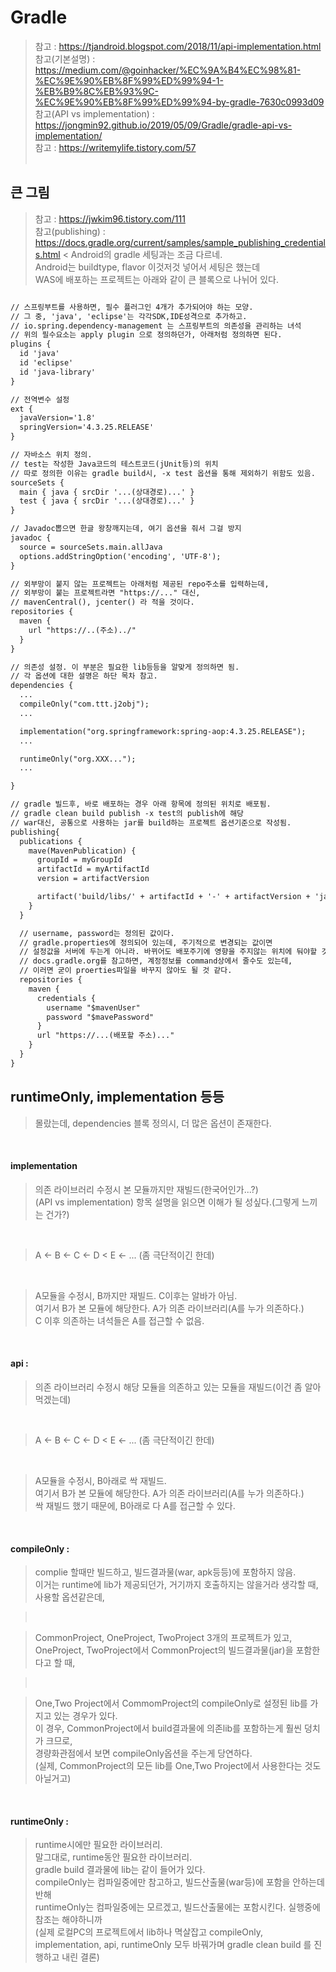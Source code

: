 # Gradle
> 참고 : https://tjandroid.blogspot.com/2018/11/api-implementation.html <br>
> 참고(기본설명) : https://medium.com/@goinhacker/%EC%9A%B4%EC%98%81-%EC%9E%90%EB%8F%99%ED%99%94-1-%EB%B9%8C%EB%93%9C-%EC%9E%90%EB%8F%99%ED%99%94-by-gradle-7630c0993d09 <br>
> 참고(API vs implementation) : https://jongmin92.github.io/2019/05/09/Gradle/gradle-api-vs-implementation/ <br>
> 참고 : https://writemylife.tistory.com/57 <br>
> <br>
> 

## 큰 그림
> 참고 : https://jwkim96.tistory.com/111 <br>
> 참고(publishing) : https://docs.gradle.org/current/samples/sample_publishing_credentials.html <
> Android의 gradle 세팅과는 조금 다르네.   
> Android는 buildtype, flavor 이것저것 넣어서 세팅은 했는데   
> WAS에 배포하는 프로젝트는 아래와 같이 큰 블록으로 나뉘어 있다.   

```xml

// 스프링부트를 사용하면, 필수 플러그인 4개가 추가되어야 하는 모양.
// 그 중, 'java', 'eclipse'는 각각SDK,IDE성격으로 추가하고.
// io.spring.dependency-management 는 스프링부트의 의존성을 관리하는 녀석
// 위의 필수요소는 apply plugin 으로 정의하던가, 아래처럼 정의하면 된다.
plugins {
  id 'java'
  id 'eclipse'
  id 'java-library'
}

// 전역변수 설정
ext {
  javaVersion='1.8'
  springVersion='4.3.25.RELEASE'
}

// 자바소스 위치 정의.
// test는 작성한 Java코드의 테스트코드(jUnit등)의 위치
// 따로 정의한 이유는 gradle build시, -x test 옵션을 통해 제외하기 위함도 있음.
sourceSets {
  main { java { srcDir '...(상대경로)...' }
  test { java { srcDir '...(상대경로)...' }
}

// Javadoc뽑으면 한글 왕창깨지는데, 여기 옵션을 줘서 그걸 방지
javadoc { 
  source = sourceSets.main.allJava
  options.addStringOption('encoding', 'UTF-8');
}

// 외부망이 붙지 않는 프로젝트는 아래처럼 제공된 repo주소를 입력하는데,   
// 외부망이 붙는 프로젝트라면 "https://..." 대신,   
// mavenCentral(), jcenter() 라 적을 것이다.
repositories {
  maven {
    url "https://..(주소)../"
  }
}

// 의존성 설정. 이 부분은 필요한 lib등등을 알맞게 정의하면 됨.
// 각 옵션에 대한 설명은 하단 목차 참고.
dependencies {
  ...
  compileOnly("com.ttt.j2obj");
  ...

  implementation("org.springframework:spring-aop:4.3.25.RELEASE");
  ...

  runtimeOnly("org.XXX...");
  ...

}

// gradle 빌드후, 바로 배포하는 경우 아래 항목에 정의된 위치로 배포됨.
// gradle clean build publish -x test의 publish에 해당
// war대신, 공통으로 사용하는 jar를 build하는 프로젝트 옵션기준으로 작성됨.
publishing{
  publications {
    mave(MavenPublication) {
      groupId = myGroupId
      artifactId = myArtifactId
      version = artifactVersion

      artifact('build/libs/' + artifactId + '-' + artifactVersion + 'jar') { extension 'jar' }
    }
  }

  // username, password는 정의된 값이다. 
  // gradle.properties에 정의되어 있는데, 주기적으로 변경되는 값이면
  // 설정값을 서버에 두는게 아니라. 바뀌어도 배포주기에 영향을 주지않는 위치에 둬야할 것 같다.
  // docs.gradle.org를 참고하면, 계정정보를 command상에서 줄수도 있는데, 
  // 이러면 굳이 proerties파일을 바꾸지 않아도 될 것 같다.
  repositories {
    maven {
      credentials {
        username "$mavenUser"
        password "$mavePassword"
      }
      url "https://...(배포할 주소)..."
    }
  }
}

```

## runtimeOnly, implementation 등등
> 몰랐는데, dependencies 블록 정의시, 더 많은 옵션이 존재한다.   

<br>

#### implementation
> 의존 라이브러리 수정시 본 모듈까지만 재빌드(한국어인가...?)      
> (API vs implementation) 항목 설명을 읽으면 이해가 될 성싶다.(그렇게 느끼는 건가?)   
<br>

> A <- B <- C <- D < E <- ... (좀 극단적이긴 한데)   
<br>

> A모듈을 수정시, B까지만 재빌드. C이후는 알바가 아님.   
> 여기서 B가 본 모듈에 해당한다. A가 의존 라이브러리(A를 누가 의존하다.)   
> C 이후 의존하는 녀석들은 A를 접근할 수 없음.   

<br>

#### api :   
> 의존 라이브러리 수정시 해당 모듈을 의존하고 있는 모듈을 재빌드(이건 좀 알아먹겠는데)   
<br>

> A <- B <- C <- D < E <- ... (좀 극단적이긴 한데)   
<br>

> A모듈을 수정시, B아래로 싹 재빌드.   
> 여기서 B가 본 모듈에 해당한다. A가 의존 라이브러리(A를 누가 의존하다.)   
> 싹 재빌드 했기 때문에, B아래로 다 A를 접근할 수 있다.   

<br>

#### compileOnly :   
> complie 할때만 빌드하고, 빌드결과물(war, apk등등)에 포함하지 않음.   
> 이거는 runtime에 lib가 제공되던가, 거기까지 호출하지는 않을거라 생각할 때,   
> 사용할 옵션같은데,   

> <br>

> CommonProject, OneProject, TwoProject 3개의 프로젝트가 있고,   
> OneProject, TwoProject에서 CommonProject의 빌드결과물(jar)을 포함한다고 할 때,   

> <br>

> One,Two Project에서 CommomProject의 compileOnly로 설정된 lib를 가지고 있는 경우가 있다.   
> 이 경우, CommonProject에서 build결과물에 의존lib를 포함하는게 훨씬 덩치가 크므로,   
> 경량화관점에서 보면 compileOnly옵션을 주는게 당연하다.   
> (실제, CommonProject의 모든 lib를 One,Two Project에서 사용한다는 것도 아닐거고)   
<br>

#### runtimeOnly :   
> runtime시에만 필요한 라이브러리.   
> 말그대로, runtime동안 필요한 라이브러리.   
> gradle build 결과물에 lib는 같이 들어가 있다.   
> compileOnly는 컴파일중에만 참고하고, 빌드산출물(war등)에 포함을 안하는데 반해   
> runtimeOnly는 컴파일중에는 모르겠고, 빌드산출물에는 포함시킨다. 실행중에 참조는 해야하니까   
> (실제 로컬PC의 프로젝트에서 lib하나 멱살잡고 compileOnly, implementation, api, runtimeOnly 모두 바꿔가며 gradle clean build 를 진행하고 내린 결론)   

